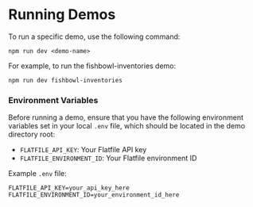 # Running Demos


To run a specific demo, use the following command:

    npm run dev <demo-name>
    

For example, to run the fishbowl-inventories demo:

    npm run dev fishbowl-inventories
    

### Environment Variables

Before running a demo, ensure that you have the following environment variables set in your local `.env` file, which should be located in the demo directory root:

- `FLATFILE_API_KEY`: Your Flatfile API key
- `FLATFILE_ENVIRONMENT_ID`: Your Flatfile environment ID

Example `.env` file:

    FLATFILE_API_KEY=your_api_key_here
    FLATFILE_ENVIRONMENT_ID=your_environment_id_here 
    
